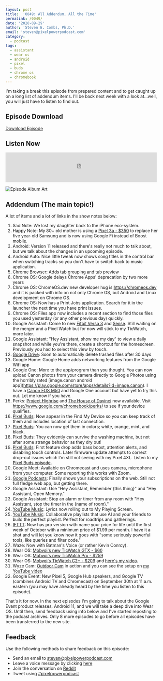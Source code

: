 ```yaml
---
layout: post
title:  '0049: All Addendum, All the Time'
permalink: /0049/
date: '2020-09-29'
author: 'Steven B. Combs, Ph.D.'
email: 'steven@pixelpowerpodcast.com'
category:
  - podcast
tags:
  - assistant
  - wear os
  - android
  - pixel
  - buds
  - chrome os
  - chromebook
---
```


I'm taking a break this episode from prepared content and to get caught up on a long list of addendum items. I'll be back next week with a look at...well, you will just have to listen to find out.

## Episode Download

[Download Episode](https://s3-us-west-2.amazonaws.com/anchor-audio-bank/staging/2020-09-29/f76012e9e7ca02a39224d47fd1acbef6.m4a)

## Listen Now

<p><iframe src="https://anchor.fm/pixelpowerpodcast/embed/episodes/0049-All-Addendum--All-the-Time-ekc4tv" height="98px" width="500px" frameborder="0" scrolling="no"></iframe></p>

![Episode Album Art](/images/album-art/2020/0049.png)

## Addendum (The main topic!)

A lot of items and a lot of links in the show notes below:

1. Sad Note: We lost my daughter back to the iPhone eco-system.
2. Happy Note: My 80+ old mother is using a [Pixel 3a - $350](https://amzn.to/30ilmyN) to replace her five year-old Samsung and is now using Google Fi instead of Boost mobile.
3. Android: Version 11 released and there's really not much to talk about, but we talk about the changes in an upcoming episode.
4. Android Auto: Nice little tweak now shows song titles in the control bar when switching tracks so you don't have to switch back to music application.
5. Chrome Browser: Adds tab grouping and tab preview
6. Chrome OS: Google delays Chrome Apps' deprecation by two more years
7. Chrome OS: ChromeOS.dev new developer hug is <https://chromeos.dev> and it is packed with info on not only Chrome OS, but Android and Linux development on Chrome OS.
8. Chrome OS: Now has a Print Jobs application. Search for it in the launcher the next time you have print issues.
9. Chrome OS: Files app now includes a recent section to find those files you used yesterday (or any other previous day) quickly.
10. Google Assistant: Come to new [Fitbit Versa 3](https://amzn.to/2Gp99ko) and [Sense](https://amzn.to/2Gp9bsw). Still waiting on the merger and a Pixel Watch but for now will stick to my TicWatch, more later.
11. Google Assistant: "Hey Assistant, show me my day" to view a daily snapshot and while you're there, create a shortcut for the homescreen. Previously you had to select this view by touch.
12. [Google Drive](https://drive.google.com): Soon to automatically delete trashed files after 30 days
13. Google Home: Google Home adds networking features from the Google Wifi app
14. Google One: More to the app/program than you thought. You can now upload Canon photos from your camera directly to Google Photos using the horribly rated [image.canon android app])https://play.google.com/store/apps/details?id=image.canon). I have a [Canon EOS M50](https://amzn.to/3cGeb8o) and Google One account but have yet to try this out. Let me know if you have.
15. Perks: [Project Highrise](https://play.google.com/store/apps/details?id=com.kalypsomedia.projecthighrise) and [The House of Davinci](https://play.google.com/store/apps/details?id=com.bluebraingames.thehouseofdavinci) now available. Visit <https://www.google.com/chromebook/perks/> to see if your device qualifies.
16. [Pixel Buds](https://store.google.com/product/pixel_buds): Now appear in the Find My Device so you can keep track of them and includes location of last connection.
17. [Pixel Buds](https://store.google.com/product/pixel_buds): You can now get them in colors; white, orange, mint, and black.
18. [Pixel Buds](https://store.google.com/product/pixel_buds): They evidently can survive the washing machine, but not after some strange behavior as they dry out!
19. [Pixel Buds](https://store.google.com/product/pixel_buds): First feature drop adds bass boost, attention alerts, and disabling touch controls. Later firmware update attempts to correct drop-out issues which I'm still not seeing with my Pixel 4XL. Listen to my [Pixel Buds episode](https://www.pixelpowerpodcast.com/0048/).
20. Google Meet: Available on Chromecast and uses camera, microphone from your computer. Some reporting this works with Zoom.
21. [Google Podcasts](podcasts.google.com): Finally shows your subscriptions on the web. Still not full fledge web app, but getting there.
22. Google Assistant: Use "Hey Assistant, Remember {this thing}" and "Hey Assistant, Open Memory."
23. Google Assistant: Stop an alarm or timer from any room with "Hey Assistant, stop the timer in the {name of room}."
24. [YouTube Music](https://music.youtube.com): Lyrics now rolling out to My Playing Screen.
25. [YouTube Music](https://music.youtube.com): Collaborative playlists that use AI and your friends to build the perfect playlist. Perfect for roadtrips and gatherings.
26. [IFTTT](https://ifttt.com/subscriptions/pro): Now has pro version with name your price for life until the first week of October with a minimum price of $1.99 per month. I have it a shot and will let you know how it goes with "some seriously powerful tools, like queries and filter code."
27. Waze: Now with Batman's Voice (or rather Kevin Conroy).
28. Wear OS: [Mobvoi's new TicWatch GTX - $60](https://amzn.to/3cJ1lX1)
29. Wear OS: [Mobvoi's new TicWatch Pro - $259](https://amzn.to/2EHmLHk)
30. Wear OS: [Mobvoi's TicWatch C2+ - $209](https://amzn.to/2SaX0lS) and [here's my video](https://youtu.be/QmCGzq3gkls).
31. Wyze Cam: [Outdoor Cam](https://wyze.com/wyze-cam-outdoor.html) in action and you can see the setup on [my YouTube video](https://youtu.be/iMRspt-YkDw)
32. Google Event: New Pixel 5, Google Hub speakers, and Google TV (combines Android TV and Chromecast) on September 30th at 11 a.m. eastern (you may have already heard by the time you listen to this episode).

That's it for now. In the next episodes I'm going to talk about the Google Event product releases, Android 11, and we will take a deep dive into Wear OS. Until then, send feedback using info below and I've started reposting to the podcast archives. Only 8 more episodes to go before all episodes have been transferred to the new site.

## Feedback

Use the following methods to share feedback on this episode:

* Send an email to <steven@pixelpowerpodcast.com>
* Leave a voice message by clicking [here](https://anchor.fm/pixelpowerpodcast/message)
* Join the conversation on [Reddit](https://www.reddit.com/r/pixelpowerpodcast/)
* Tweet using [#pixelpowerpodcast](https://twitter.com/search?q=%23pixelpowerpodcast&src=typed_query)
